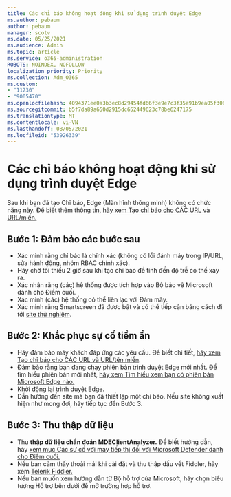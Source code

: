 ```yaml
---
title: Các chỉ báo không hoạt động khi sử dụng trình duyệt Edge
ms.author: pebaum
author: pebaum
manager: scotv
ms.date: 05/25/2021
ms.audience: Admin
ms.topic: article
ms.service: o365-administration
ROBOTS: NOINDEX, NOFOLLOW
localization_priority: Priority
ms.collection: Adm_O365
ms.custom:
- "11230"
- "9005470"
ms.openlocfilehash: 4094371ee0a3b3ec8d29454fd66f3e9e7c3f35a91b9ea05f308325bc447ce11c
ms.sourcegitcommit: b5f7da89a650d2915dc652449623c78be6247175
ms.translationtype: MT
ms.contentlocale: vi-VN
ms.lasthandoff: 08/05/2021
ms.locfileid: "53926339"
---
```

# <a name="indicators-dont-work-using-edge-browser"></a>Các chỉ báo không hoạt động khi sử dụng trình duyệt Edge

Sau khi bạn đã tạo Chỉ báo, Edge (Màn hình thông minh) không có chức năng này. Để biết thêm thông tin, [hãy xem Tạo chỉ báo cho CÁC URL và URL/miền.](/microsoft-365/security/defender-endpoint/indicator-ip-domain)

## <a name="step-1-ensure-the-following"></a>Bước 1: Đảm bảo các bước sau

- Xác minh rằng chỉ báo là chính xác (không có lỗi đánh máy trong IP/URL, sửa hành động, nhóm RBAC chính xác).
- Hãy chờ tối thiểu 2 giờ sau khi tạo chỉ báo để tính đến độ trễ có thể xảy ra.
- Xác nhận rằng (các) hệ thống được tích hợp vào Bộ bảo vệ Microsoft dành cho Điểm cuối.
- Xác minh (các) hệ thống có thể liên lạc với Đám mây.
- Xác minh rằng Smartscreen đã được bật và có thể tiếp cận bằng cách đi tới [site thử nghiệm](https://demo.smartscreen.msft.net).

## <a name="step-2-troubleshoot-the-potential-issue"></a>Bước 2: Khắc phục sự cố tiềm ẩn

- Hãy đảm bảo máy khách đáp ứng các yêu cầu. Để biết chi tiết, [hãy xem Tạo chỉ báo cho CÁC URL và URL/tên miền](/microsoft-365/security/defender-endpoint/indicator-ip-domain).
- Đảm bảo rằng bạn đang chạy phiên bản trình duyệt Edge mới nhất. Để tìm hiểu phiên bản mới nhất, [hãy xem Tìm hiểu xem bạn có phiên bản Microsoft Edge nào.](https://support.microsoft.com/microsoft-edge/find-out-which-version-of-microsoft-edge-you-have-c726bee8-c42e-e472-e954-4cf5123497eb)
- Khởi động lại trình duyệt Edge.
- Dẫn hướng đến site mà bạn đã thiết lập một chỉ báo. Nếu site không xuất hiện như mong đợi, hãy tiếp tục đến Bước 3. 

## <a name="step-3-collect-data"></a>Bước 3: Thu thập dữ liệu

- Thu **thập dữ liệu chẩn đoán MDEClientAnalyzer.** Để biết hướng dẫn, hãy [xem mục Các sự cố với máy tiếp thị đối với Microsoft Defender dành cho Điểm cuối.](issues-with-onboarding-machines.md)
- Nếu bạn cảm thấy thoải mái khi cài đặt và thu thập dấu vết Fiddler, hãy xem [Telerik Fiddler.](http://www.telerik.com/fiddler)
- Nếu bạn muốn xem hướng dẫn từ Bộ hỗ trợ của Microsoft, hãy chọn biểu tượng Hỗ trợ bên dưới để mở trường hợp hỗ trợ.
